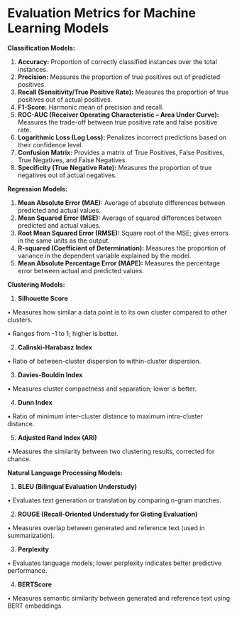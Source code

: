 # Evaluation Metrics for Machine Learning Models

**Classification Models:**

1. **Accuracy:** Proportion of correctly classified instances over the total instances.
2. **Precision:** Measures the proportion of true positives out of predicted positives.
3. **Recall (Sensitivity/True Positive Rate):** Measures the proportion of true positives out of actual positives.
4. **F1-Score:** Harmonic mean of precision and recall.
5. **ROC-AUC (Receiver Operating Characteristic – Area Under Curve):** Measures the trade-off between true positive rate and false positive rate.
6. **Logarithmic Loss (Log Loss):** Penalizes incorrect predictions based on their confidence level.
7. **Confusion Matrix:** Provides a matrix of True Positives, False Positives, True Negatives, and False Negatives.
8. **Specificity (True Negative Rate):** Measures the proportion of true negatives out of actual negatives.

**Regression Models:**

1. **Mean Absolute Error (MAE):** Average of absolute differences between predicted and actual values.
2. **Mean Squared Error (MSE):** Average of squared differences between predicted and actual values.
3. **Root Mean Squared Error (RMSE):** Square root of the MSE; gives errors in the same units as the output.
4. **R-squared (Coefficient of Determination):** Measures the proportion of variance in the dependent variable explained by the model.
5. **Mean Absolute Percentage Error (MAPE):** Measures the percentage error between actual and predicted values.

**Clustering Models:**

1.	**Silhouette Score**

•	Measures how similar a data point is to its own cluster compared to other clusters.

•	Ranges from -1 to 1; higher is better.

2.	**Calinski-Harabasz Index**

•	Ratio of between-cluster dispersion to within-cluster dispersion.

3.	**Davies-Bouldin Index**

•	Measures cluster compactness and separation; lower is better.

4.	**Dunn Index**

•	Ratio of minimum inter-cluster distance to maximum intra-cluster distance.

5.	**Adjusted Rand Index (ARI)**

•	Measures the similarity between two clustering results, corrected for chance.

**Natural Language Processing Models:**

1.	**BLEU (Bilingual Evaluation Understudy)**

•	Evaluates text generation or translation by comparing n-gram matches.

2.	**ROUGE (Recall-Oriented Understudy for Gisting Evaluation)**

•	Measures overlap between generated and reference text (used in summarization).

3.	**Perplexity**

•	Evaluates language models; lower perplexity indicates better predictive performance.

4.	**BERTScore**

•	Measures semantic similarity between generated and reference text using BERT embeddings.